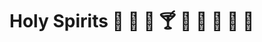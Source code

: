 # Holy Spirits :sake: :champagne: :wine_glass: :cocktail: :tropical_drink: :beer: :beers: :clinking_glasses: :tumbler_glass: